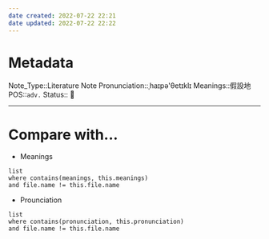 ```yaml
---
date created: 2022-07-22 22:21
date updated: 2022-07-22 22:22
---
```


# Metadata

Note_Type::Literature Note
Pronunciation::ˌhaɪpə'θetɪklɪ
Meanings::假設地
POS::`adv.`
Status:: 👶

---

# Compare with...

- Meanings

```dataview
list
where contains(meanings, this.meanings)
and file.name != this.file.name
```

- Prounciation

```dataview
list
where contains(pronunciation, this.pronunciation)
and file.name != this.file.name
```
